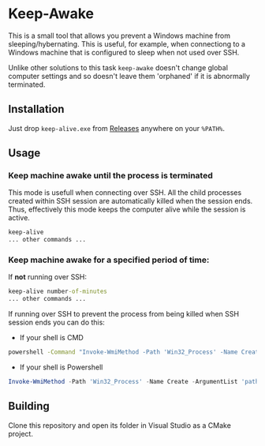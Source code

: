 # Keep-Awake

This is a small tool that allows you prevent a Windows machine from sleeping/hybernating. 
This is useful, for example, when connectiong to a Windows machine that is configured to sleep when not used 
over SSH. 

Unlike other solutions to this task `keep-awake` doesn't change global computer settings and so doesn't leave
them 'orphaned' if it is abnormally terminated.

## Installation

Just drop `keep-alive.exe` from [Releases](/releases) anywhere on your `%PATH%`.

## Usage

### Keep machine awake until the process is terminated

This mode is usefull when connecting over SSH. All the child processes created within SSH session 
are automatically killed when the session ends. Thus, effectively this mode keeps the computer alive while
the session is active.

```bat
keep-alive
... other commands ...
```

### Keep machine awake for a specified period of time:

If **not** running over SSH:

```bat
keep-alive number-of-minutes
... other commands ...
```

If running over SSH to prevent the process from being killed when SSH session ends you can do this:

* If your shell is CMD
```bat
powershell -Command "Invoke-WmiMethod -Path 'Win32_Process' -Name Create -ArgumentList 'path\to\keep-awake number-of-minutes'"
```

* If your shell is Powershell
```powershell
Invoke-WmiMethod -Path 'Win32_Process' -Name Create -ArgumentList 'path\to\keep-awake number-of-minutes'
```


## Building

Clone this repository and open its folder in Visual Studio as a CMake project.




